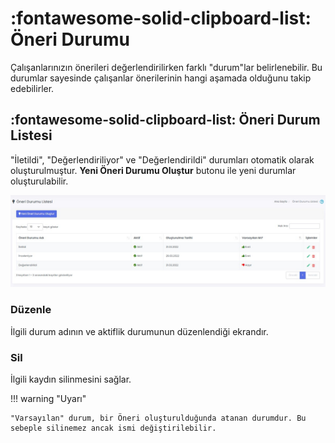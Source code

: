 # :fontawesome-solid-clipboard-list: Öneri Durumu

Çalışanlarınızın önerileri değerlendirilirken farklı "durum"lar belirlenebilir. Bu durumlar sayesinde çalışanlar önerilerinin hangi aşamada olduğunu takip edebilirler.

## :fontawesome-solid-clipboard-list: Öneri Durum Listesi

"İletildi", "Değerlendiriliyor" ve "Değerlendirildi" durumları otomatik olarak oluşturulmuştur. **Yeni Öneri Durumu Oluştur** butonu ile yeni durumlar oluşturulabilir.

![](images/oneriDurumListesi.jpg)

### Düzenle

İlgili durum adının ve aktiflik durumunun düzenlendiği ekrandır.

### Sil

İlgili kaydın silinmesini sağlar.

!!! warning "Uyarı"

    "Varsayılan" durum, bir Öneri oluşturulduğunda atanan durumdur. Bu sebeple silinemez ancak ismi değiştirilebilir.